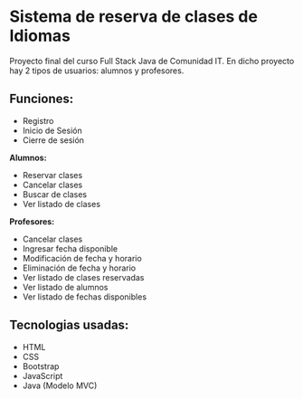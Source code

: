 # Sistema de reserva de clases de Idiomas
Proyecto final del curso Full Stack Java de Comunidad IT. En dicho proyecto hay 2 tipos de usuarios: alumnos y profesores.
## Funciones:
+ Registro
+ Inicio de Sesión
+ Cierre de sesión

**Alumnos:**
+ Reservar clases
+ Cancelar clases
+ Buscar de clases
+ Ver listado de clases

**Profesores:**
+ Cancelar clases
+ Ingresar fecha disponible 
+ Modificación de fecha y horario
+ Eliminación de fecha y horario
+ Ver listado de clases reservadas
+ Ver listado de alumnos
+ Ver listado de fechas disponibles

## Tecnologias usadas:
+ HTML
+ CSS
+ Bootstrap
+ JavaScript
+ Java (Modelo MVC)



